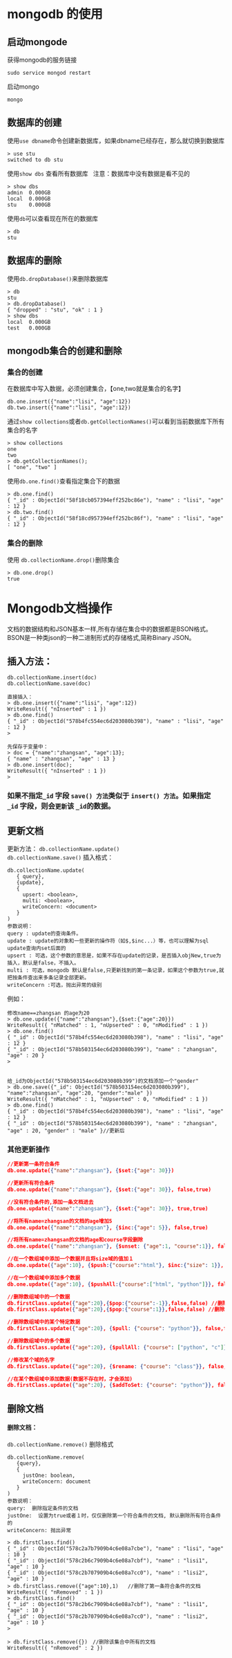 # mongodb 的使用

## 启动mongode
获得mongodb的服务链接
```
sudo service mongod restart
```
启动mongo
```
mongo
```
## 数据库的创建
使用`use dbname`命令创建新数据库，如果dbname已经存在，那么就切换到数据库
```
> use stu
switched to db stu
```
使用`show dbs` 查看所有数据库  
注意：数据库中没有数据是看不见的
```
> show dbs
admin  0.000GB
local  0.000GB
stu    0.000GB
```
使用`db`可以查看现在所在的数据库
```
> db
stu
```

## 数据库的删除
使用`db.dropDatabase()`来删除数据库
```
> db
stu
> db.dropDatabase()
{ "dropped" : "stu", "ok" : 1 }
> show dbs
local  0.000GB
test   0.000GB
```
## mongodb集合的创建和删除
### 集合的创建
在数据库中写入数据，必须创建集合，【one,two就是集合的名字】
```
db.one.insert({"name":"lisi", "age":12})
db.two.insert({"name":"lisi", "age":12})
```
通过`show collections`或者`db.getCollectionNames()`可以看到当前数据库下所有集合的名字
```
> show collections
one
two
> db.getCollectionNames();
[ "one", "two" ]
```
使用`db.one.find()`查看指定集合下的数据
```
> db.one.find()
{ "_id" : ObjectId("58f18cb057394eff252bc86e"), "name" : "lisi", "age" : 12 }
> db.two.find()
{ "_id" : ObjectId("58f18cd957394eff252bc86f"), "name" : "lisi", "age" : 12 }
```
### 集合的删除   
使用 `db.collectionName.drop()`删除集合
```
> db.one.drop()
true
```
# Mongodb文档操作   
文档的数据结构和JSON基本一样,所有存储在集合中的数据都是BSON格式。      
BSON是一种类json的一种二进制形式的存储格式,简称Binary JSON。  

## 插入方法：         
`db.collectionName.insert(doc)`      
`db.collectionName.save(doc)`       
```
直接插入：
> db.one.insert({"name":"lisi", "age":12})
WriteResult({ "nInserted" : 1 })
> db.one.find()
{ "_id" : ObjectId("578b4fc554ec6d203080b398"), "name" : "lisi", "age" : 12 }
>

先保存于变量中：
> doc = {"name":"zhangsan", "age":13};
{ "name" : "zhangsan", "age" : 13 }
> db.one.insert(doc);
WriteResult({ "nInserted" : 1 })
>
```
### 如果不指定`_id` 字段 `save() 方法`类似于 `insert() 方法`。如果指定` _id` 字段，则会`更新`该 `_id`的数据。              
## 更新文档           
更新方法：
`db.collectionName.update()`  
`db.collectionName.save()`
插入格式：
```
db.collectionName.update(
   { query},
   {update},
   {
     upsert: <boolean>,
     multi: <boolean>,
     writeConcern: <document>
   }
)
参数说明：
query : update的查询条件。
update : update的对象和一些更新的操作符（如$,$inc...）等，也可以理解为sql update查询内set后面的
upsert : 可选，这个参数的意思是，如果不存在update的记录，是否插入objNew,true为插入，默认是false，不插入。
multi : 可选，mongodb 默认是false,只更新找到的第一条记录，如果这个参数为true,就把按条件查出来多条记录全部更新。
writeConcern :可选，抛出异常的级别        
```
例如：
```
修改name==zhangsan 的age为20   
> db.one.update({"name":"zhangsan"},{$set:{"age":20}})
WriteResult({ "nMatched" : 1, "nUpserted" : 0, "nModified" : 1 })
> db.one.find()
{ "_id" : ObjectId("578b4fc554ec6d203080b398"), "name" : "lisi", "age" : 12 }
{ "_id" : ObjectId("578b503154ec6d203080b399"), "name" : "zhangsan", "age" : 20 }
>


给_id为ObjectId("578b503154ec6d203080b399")的文档添加一个"gender"
> db.one.save({"_id": ObjectId("578b503154ec6d203080b399"), "name":"zhangsan", "age":20, "gender":"male" })
WriteResult({ "nMatched" : 1, "nUpserted" : 0, "nModified" : 1 })
> db.one.find()
{ "_id" : ObjectId("578b4fc554ec6d203080b398"), "name" : "lisi", "age" : 12 }
{ "_id" : ObjectId("578b503154ec6d203080b399"), "name" : "zhangsan", "age" : 20, "gender" : "male" }//更新后
```
### 其他更新操作
```json
//更新第一条符合条件
db.one.update({"name":"zhangsan"}, {$set:{"age": 30}})

//更新所有符合条件
db.one.update({"name":"zhangsan"}, {$set:{"age": 30}}, false,true)

//没有符合条件的,添加一条文档进去
db.one.update({"name":"zhangsan"}, {$set:{"age": 30}}, true,true)

//将所有name=zhangsan的文档的age增加5  
db.one.update({"name":"zhangsan"}, {$inc:{"age": 5}}, false,true)

//将所有name=zhangsan的文档的age和course字段删除   
db.one.update({"name":"zhangsan"}, {$unset: {"age":1, "course":1}}, false,true)

//在一个数组域中添加一个数据并且将size域的值加１
db.one.update({"age":10}, {$push:{"course":"html"}, $inc:{"size": 1}}, false, false)

//在一个数组域中添加多个数据
db.one.update({"age":10}, {$pushAll:{"course":["html", "python"]}}, false, false)

//删除数组域中的一个数据
db.firstClass.update({"age":20},{$pop:{"course":-1}},false,false) //删除course第一个
db.firstClass.update({"age":20},{$pop:{"course":1}},false,false) //删除course最后一个

//删除数组域中的某个特定数据
db.firstClass.update({"age":20}, {$pull: {"course": "python"}}, false,false)

//删除数组域中的多个数据
db.firstClass.update({"age":20}, {$pullAll: {"course": ["python", "c"]}}, false,false)

//修改某个域的名字
db.firstClass.update({"age":20}, {$rename: {"course": "class"}}, false,false)

//在某个数组域中添加数据(数据不存在时，才会添加)
db.firstClass.update({"age":20}, {$addToSet: {"course": "python"}}, false,true)
```
## 删除文档    
#### 删除文档：  
`db.collectionName.remove()`
删除格式
```
db.collectionName.remove(
   {query},
   {
     justOne: boolean,
     writeConcern: document
   }
)
参数说明：
query:  删除指定条件的文档　
justOne:  设置为true或者１时，仅仅删除第一个符合条件的文档, 默认删除所有符合条件的
writeConcern: 抛出异常　　　

> db.firstClass.find()
{ "_id" : ObjectId("578c2a7b7909b4c6e08a7cbe"), "name" : "lisi", "age" : 10 }
{ "_id" : ObjectId("578c2b6c7909b4c6e08a7cbf"), "name" : "lisi1", "age" : 10 }
{ "_id" : ObjectId("578c2b707909b4c6e08a7cc0"), "name" : "lisi2", "age" : 10 }
> db.firstClass.remove({"age":10},1)   //删除了第一条符合条件的文档
WriteResult({ "nRemoved" : 1 })
> db.firstClass.find()
{ "_id" : ObjectId("578c2b6c7909b4c6e08a7cbf"), "name" : "lisi1", "age" : 10 }
{ "_id" : ObjectId("578c2b707909b4c6e08a7cc0"), "name" : "lisi2", "age" : 10 }
>

> db.firstClass.remove({})　//删除该集合中所有的文档　
WriteResult({ "nRemoved" : 2 })

```
